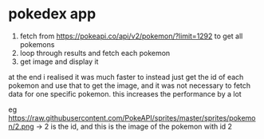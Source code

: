 # pokedex app

1. fetch from https://pokeapi.co/api/v2/pokemon/?limit=1292 to get all pokemons
2. loop through results and fetch each pokemon
3. get image and display it

at the end i realised it was much faster to instead just get the id of each pokemon and use that to get the image, and it was not necessary to fetch data for one specific pokemon. this increases the performance by a lot

eg https://raw.githubusercontent.com/PokeAPI/sprites/master/sprites/pokemon/2.png -> 2 is the id, and this is the image of the pokemon with id 2